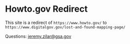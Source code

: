 # Howto.gov Redirect

This site is a redirect of `https://www.howto.gov/` to `https://www.digitalgov.gov/lost-and-found-mapping-page/`

Questions: jeremy.zilar@gsa.gov
